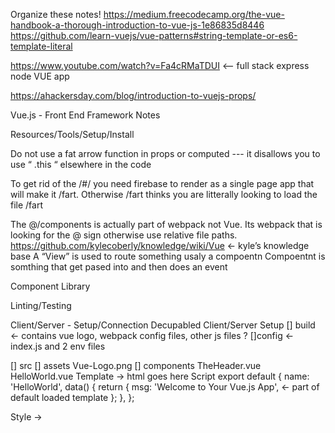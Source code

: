 Organize these notes!
https://medium.freecodecamp.org/the-vue-handbook-a-thorough-introduction-to-vue-js-1e86835d8446
https://github.com/learn-vuejs/vue-patterns#string-template-or-es6-template-literal

https://www.youtube.com/watch?v=Fa4cRMaTDUI <-- full stack express node VUE app

https://ahackersday.com/blog/introduction-to-vuejs-props/

Vue.js - Front End Framework Notes

Resources/Tools/Setup/Install

Do not use a fat arrow function in props or computed --- it disallows you to use “ .this “ elsewhere in the code

To get rid of the /#/ you need firebase to render as a single page app that will make it /fart.
Otherwise /fart thinks you are litterally looking to load the file /fart

The @/components is actually part of webpack not Vue. Its webpack that is looking for the @ sign otherwise use relative file paths.
https://github.com/kylecoberly/knowledge/wiki/Vue ← kyle’s knowledge base
A “View” is used to route something usaly a compoentn
Compoentnt is somthing that get pased into and then does an event

Component Library

Linting/Testing

Client/Server - Setup/Connection
Decupabled Client/Server Setup
[] build ← contains vue logo, webpack config files, other js files ?
[]config ← index.js and 2 env files

[] src
[] assets
Vue-Logo.png
[] components
TheHeader.vue
HelloWorld.vue
Template → html goes here
Script
export default {
name: 'HelloWorld',
data() {
return {
msg: 'Welcome to Your Vue.js App', ← part of default loaded template
};
},
};

Style → <style scoped>
App.vue
Template

<div id="app">
<img src="./assets/logo.png">
<HelloWorld/>

  </div>

Script ← how to import the HelloWorld.vue Component
import HelloWorld from './components/HelloWorld';

export default {
name: 'App',
components: {
HelloWorld,
},
};

Style ← css goes here

main.js ← import vue, import app, new Vue component App ← connected/component to App.vue
index.html ← file with id=app / contains all metadata and title library imports

[] static ← .gitkeep file
.babelrc
.editorconfig
.eslintrcjs
.eslintigonre
postcssrc.js
node_modules
package-lock.json
package.json
readme.md

Template Syntax/Setup/Linting
// Suppress all Vue logs and warnings
Vue.config.silent = false

Interpolations
Text/Raw HTML - v-html vs v-text: The HTML directive will render actual html if desired while the text directive will render any html tags that are also in the directive.

    Attributes
    Javascript Expressions

Directives
Arguments - some directives take an argument denoted by a colon after the directive name.
Modifiers - are special postfixes denoted by a dot, which indicate that a directive should be bound in a special way. For example the .prevent modifiers tells the v-on directive to call event.preventDefault() on the triggered event.

    Shorthands  ( : and @ ) - but : and @ are valid chars for attribute names and all Vue.js supported browsers can parse it correctly.

Computed Properties & Watchers
Computed Properties

    Computed Caching vs Methods

    Computed vs Watched Property

    Computed Setter

    Watchers/Watch option

Class & Style Bindings
Binding HTML Classes
Object Syntax
Array Syntax
Component Syntax

    Binding Inline Styles
    	Object Syntax
    	Array Syntax
    	Auto-prefixing
    	Multiple Values

Directives / Conditional Rendering
v-if
v-if on a <template>
v-else-if
Controlling reusable elements with key
V-show → will output
v-if vs v-show
v-if with v-for

V-model
V-bind → an attribute that is also called a directive.

V-pre → will render HTML similare to v-text.
V-once → disables re-rendering. Will only render something in the browser one time. If you try to change it again via dev-tools it will not re render again.
V-cloak→ wait to render only once the instance is loaded. Wil not “flicker” the {{ tesx }} handelbars while the page is loading,

V-html → tells vue to actually render html code and not escape it ( only use if you know the source is clean, can leave site vulnerable to scripting attacks if the user has the option to decide what link can go where.
v-for
v-on:submit.prevent="onSubmit">

Shorthands V-
The v- prefix serves as a visual cue for identifying Vue-specific attributes in your templates. This is useful when you are using Vue.js to apply dynamic behavior to some existing markup, but can feel verbose for some frequently used directives. At the same time, the need for the v- prefix becomes less important when you are building a SPA where Vue.js manages every template. Therefore, Vue.js provides special shorthands for two of the most often used directives, v-bind and v-on:

: and @ → are valid chars for attribute names and all Vue.js supported browsers.

V-bind
//full syntax
<a v-bind:hrel=”url”> … </a>

// shorthand
<a :href=”url”> … </a>

// full syntax
<a v-on:click=”doSomething”> … </a>

// shorthand
<a @click=”doSomething”> … </a>

V-if full example:

<div id="app-3">
  <span v-if="seen">Now you see me</span>
</div>

var app3 = new Vue({
el: '#app-3',
data: {
seen: true
}
})

Directive Name
Shortcut
Purpose
V-if, v-else-if, v-else
none
Conditional rendering
v-bind
:
Bind attributes dynamically, or pass props
v-on
@
Attaches an event listener to the element
v-model
none
Create two way data binding
v-pre
nonde
Skip compiling to boost performance
v-once
none
Don’t rerender
v-show
none

List Rendering
Mapping Array elements with v-for→ item in items
v-for with an object
Key
Array change detection
Mutation methods
push()
pop()
shift()
unshift()
splice()
sort()
reverse()
Replacing an Array
Displaying Filtered/Sorted Results
v-for with a range
V-for on a template
V-for with v-if
V-for with a component

Form Validation/Event Handling
Input Field Modifiers
.lazy → By default v-model syncs the input with the data after each input event. You can add the lazy modifier to instead sync after change events. v-model.lazy

.number→ If you want the user input to automatically typecast as a number. v-model.number

.tirm → if you want the input to be trimmed automatically. (whitespace) v-model.trim

Components
Need to be declared before use in app
Vue instances take same options as an object.
Can be be declare inside other components.
Data objects must be a function.
Paradigm: data-down/actions-up
Child components can validate types and are required to be passed in.
A property is only relative if its declared when constructed.

Router/Vuex State Management

Router

Vuex
Define:
Fetch parent →
Saving in state →
Passing a prop →
Store - where the Vuex lives??
Single source of truth → State management
State is scoped to the component → vuex lets all the components access it
The parent state owns the prop →
Mutations → change the state or mutate it
Actions → do a thing!

Lifecycle Hooks
Created →
Mounted →
Updated →
Destroyed →

API-Fetch/Axios
Axios: is a great http client library. It uses promises by default and runs on both the client and the server (which makes it appropriate for fetching data during server-side rendering). It’s also quite easy to use with Vue. Because it uses promises, you can combine it with async/await to get an amazingly concise and easy-to-use API, as I will demonstrate here.

Vuex

State management library

Single source of truth

Vue.js Appstravaganza
What is Vue.js?
Player Score Counter
Generate Simple App
Add Bootswatch
Up Button For Player 1
Down Button For Player 1
Up Button For Player 2
Down Button For Player 2
Todo App
Generate Simple App
Add Bootswatch
Form to add todo
Add todo to list when form submitted
Show todos in a list on page
Click a todo to mark it as done
Delete button for todo
Watch todos for changes and save to localStorage
Load todos from localStorage on page load
Reddit Client
Generate App with Router
Add Bootswatch
fetch posts from reddit
Add posts to page
Make it look kind of like reddit!
Add favorite button to post
Add favorites page to show favorites
Save favorites to localStorage
Load favorites on page load
Movie Search
Generate App with Router
Add Bootswatch
Add form to search for movies by title
fetch movies when form submitted
Add movies to page
Click movie to go to movie page
Create movie route
fetch single movie on movie page
